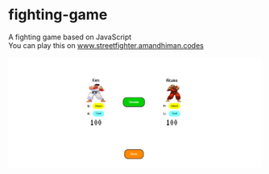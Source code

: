 # fighting-game
 A fighting game based on JavaScript<br>
 You can play this on www.streetfighter.amandhiman.codes<br>
 
![Screenshot](preview.png)

